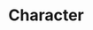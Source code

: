 # Character

<!--
【character】
我有一大堆characters, 每个都有一系列attributes
character attributes


关于state的转换。
一个角色会维护它的动态属性，来表示这个角色目前所处的state。通常，这个属性由(state, status)来表示，比如(cloth shop, in)，(gym, out)，分别表示角色在cloth shop中，和在gym外(门口)。(None, out)表示角色目前不处于任何一个state。state表示目前角色所处的state，status表示角色是在这个state中还是在state外。
这个属性和actions存在关联。当角色处于某个state，并执行该state所support的"in_state"类型action时，角色的status就会转变成in。当角色执行"transition"类型的action时，角色的state会变为新的state，而status也会变成out。也就是说，"in_state"类型的action通常隐含包括了进入该state(如果本身就在该state内就不会再次进入)。而"transition"类型的action隐含包括了离开当前state，并前往某个state外。
需要注意的是，角色执行action时往往需要满足约束条件，角色只有在当前state和要执行的in_state action的state_id相同时，才能够执行。
其实就相当于是给每个in_state action前面前缀了一个"enter"，给每个transition action前面前缀了一个"exit"。但是这里我们忽略了enter和exit这两个action，因为角色有可能在同一个state中连续执行两个high-level action，总不能enter两次。也有可能在out状态下连续执行两次go to，比如先去了衣服店，但是需要wait，wait一会就走了，又去了健身房，也不能exit两次。
entry|in, go to cloth shop
cloth shop|out, consult cloth shop
cloth shop|in, browse cloth shop
cloth shop|in, go to gym
gym|out, exercise gym
gym|in, go to exit
exit|out, -
-->
